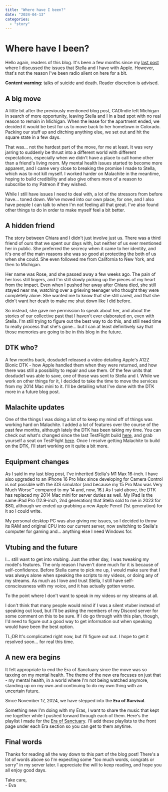 ```yaml
---
title: "Where have I been?"
date: "2024-04-13"
categories: 
  - "story"
---
```


# Where have I been?

Hello again, readers of this blog. It's been a few months since my [last post](../../07/13/about-the-apple-thing.md) where I discussed the issues that Stella and I have with Apple. However, that's not the reason I've been radio silent on here for a bit. 

**Content warning:** talks of suicide and death. Reader discretion is advised.

## A big move

A little bit after the previously mentioned blog post, CADIndie left Michigan in search of more opportunity, leaving Stella and I in a bad spot with no real reason to remain in Michigan. When the lease for the apartment ended, we decided it would be best for us to move back to her hometown in Colorado. Packing our stuff up and ditching anything else, we set out and hit the square state in a few days. 

That was... not the hardest part of the move, for me at least. It was very jarring to suddenly be thrust into a different world with different expectations, especially when we didn't have a place to call home other than a friend's living room. My mental health issues started to become more apparent, and I came very close to breaking the promise I made to Stella, which was to not kill myself. I worked harder on Malachite in the meantime, hoping to build credibility and also give others more of a reason to subscribe to my Patreon if they wished.

While I still have issues I need to deal with, a lot of the stressors from before have... toned down. We've moved into our own place, for one, and I also have people I can talk to when I'm not feeling all that great. I've also found other things to do in order to make myself feel a bit better.

## A hidden friend

The story between Chiara and I didn't just involve just us. There was a third friend of ours that we spent our days with, but neither of us ever mentioned her in public. She preferred the secrecy when it came to her identity, and it's one of the main reasons she was so good at protecting the both of us when she could. She even followed me from California to New York, and then to Michigan. 

Her name was Rose, and she passed away a few weeks ago. The pain of her loss still lingers, and I'm still slowly picking up the pieces of my heart from the impact. Even when I pushed her away after Chiara died, she still stayed near me, watching over a grieving teenager who thought they were completely alone. She wanted me to know that she still cared, and that she didn't want her death to make me shut down like I did before.

So instead, she gave me permission to speak about her, and about the stories of our collective past that I haven't ever elaborated on, even with Stella. I'm still trying to figure out the best way to do this, and still need time to really process that she's gone... but I can at least definitively say that those memories are going to be in this blog in the future.

## DTK who?

A few months back, dosdude1 released a video detailing Apple's A12Z Bionic DTK - how Apple handled them when they were returned, and how there was still a possibility to repair and use them. Of the few units that dosdude1 was able to save, one of those was sent to Stella and I. While we work on other things for it, I decided to take the time to move the services from my 2014 Mac mini to it. I'll be detailing what I've done with the DTK more in a future blog post.

## Malachite updates

One of the things I was doing a lot of to keep my mind off of things was working hard on Malachite. I added a *lot* of features over the course of the past few months, although lately the DTK has been taking my time. You can check out what's changed since the last TestFlight build [here](https://github.com/crystall1nedev/Malachite/blob/develop/CHANGELOG.md), and grab yourself a seat on TestFlight [here](https://testflight.apple.com/join/Bj2HlOQV). Once I resolve getting Malachite to build on the DTK, I'll start working on it quite a bit more.

## Equipment changes

As I said in my last blog post, I've inherited Stella's M1 Max 16-inch. I have also upgraded to an iPhone 16 Pro Max since developing for Camera Control is not possible with the iOS simulator (and because my 15 Pro Max was Very Much Worse:tm: compared to my 14 and, now, 16.) As I said above, the DTK has replaced my 2014 Mac mini for server duties as well. My iPad is the same iPad Pro (12.9-inch, 2nd generation) that Stella sold to me in 2023 for $80, although we ended up grabbing a new Apple Pencil (1st generation) for it so I could write. 

My personal desktop PC was also giving me issues, so I decided to throw its RAM and original CPU into our current server, now switching to Stella's computer for gaming and... anything else I need Windows for. 

## Vtubing and the future

I... still want to get into vtubing. Just the other day, I was tweaking my model's features. The only reason I haven't done much for it is because of self-confidence. Before Stella came to pick me up, I would make sure that I was always alone when speaking the scripts to my videos, or doing any of my streams. As much as I love and trust Stella, I still have self-consciousness with my voice, and it has actually gotten worse.

To the point where I don't want to speak in my videos or my streams at all.

I don't think that many people would mind if I was a silent vtuber instead of speaking out loud, but I'll be asking the members of my Discord server for some comment on this to be sure. If I do go through with this plan, though, I'd need to figure out a good way to get information out when speaking would have been the best option.

TL;DR It's complicated right now, but I'll figure out out. I hope to get it resolved soon... for real this time.

## A new era begins

It felt appropriate to end the Era of Sanctuary since the move was so taxxing on my mental health. The theme of the new era focuses on just that - my mental health, in a world where I'm not being watched anymore, standing up on my own and continuing to do my own thing with an uncertain future. 

Since November 17, 2024, we have stepped into the **Era of Survival**.

Something new I'm doing with my Eras, I want to share the music that kept me together while I pushed forward through each of them. Here's the playlist I made for the [Era of Sanctuary](https://music.apple.com/us/playlist/essence-of-sanctuary/pl.u-MDAWWj3tWKJ6885). I'll add these playlists to the front page under each Era section so you can get to them anytime.

## Final words

Thanks for reading all the way down to this part of the blog post! There's a lot of words above so I'm expecting some "too much words, congrats or sorry" in my server later. I appreciate the will to keep reading, and hope you all enjoy good days.

Take care,  
\- Eva
